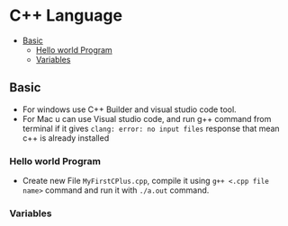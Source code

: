 # C++ Language
- [Basic](#Basic)
   - [Hello world Program](#Hello-world-program)
   - [Variables](#variables)
 

## Basic
- For windows use C++ Builder and visual studio code tool.
- For Mac u can use Visual studio code, and run g++ command from terminal if it gives ```clang: error: no input files``` response that mean c++ is already installed
### Hello world Program
- Create new File ```MyFirstCPlus.cpp```, compile it using ```g++ <.cpp file name>``` command and run it with ```./a.out``` command.
### Variables
